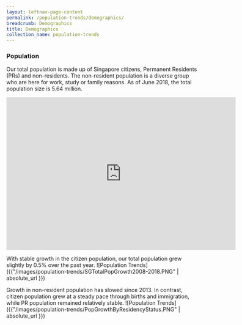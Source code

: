 ```yaml
---
layout: leftnav-page-content
permalink: /population-trends/demographics/
breadcrumb: Demographics
title: Demographics
collection_name: population-trends
---
```


### **Population**

Our total population is made up of Singapore citizens, Permanent Residents (PRs) and non-residents. The non-resident population is a diverse group who are here for work, study or family reasons. As of June 2018, the total population size is 5.64 million.

<iframe width="600" height="400" src="https://www.population.sg/AmchartModule/chart.aspx?id=4da9698b-7a3f-4ba5-9de2-a9dd57377e45" frameBorder="0"> </iframe>

With stable growth in the citizen population, our total population grew slightly by 0.5% over the past year.
![Population Trends]({{"/images/population-trends/SGTotalPopGrowth2008-2018.PNG" | absolute_url }})


Growth in non-resident population has slowed since 2013. In contrast, citizen population grew at a steady pace through births and immigration, while PR population remained relatively stable.
![Population Trends]({{"/images/population-trends/PopGrowthByResidencyStatus.PNG" | absolute_url }})
